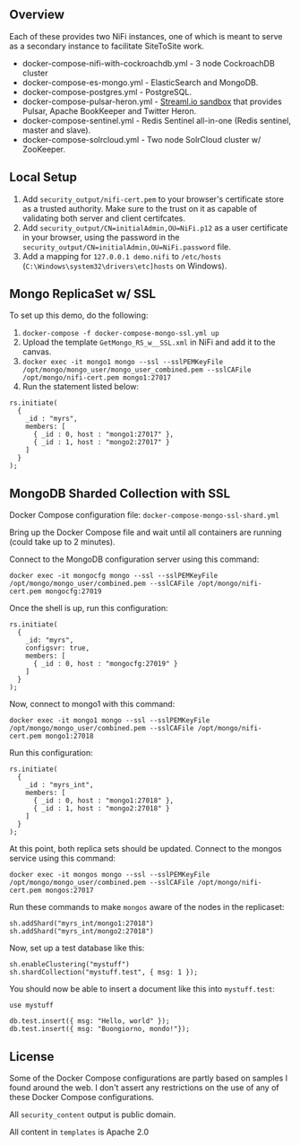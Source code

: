 ## Overview

Each of these provides two NiFi instances, one of which is meant to serve as a secondary instance to facilitate SiteToSite work.

* docker-compose-nifi-with-cockroachdb.yml - 3 node CockroachDB cluster
* docker-compose-es-mongo.yml - ElasticSearch and MongoDB.
* docker-compose-postgres.yml - PostgreSQL.
* docker-compose-pulsar-heron.yml - [Streaml.io sandbox](https://streaml.io/docs/getting-started) that provides Pulsar, Apache BookKeeper and Twitter Heron.
* docker-compose-sentinel.yml - Redis Sentinel all-in-one (Redis sentinel, master and slave).
* docker-compose-solrcloud.yml - Two node SolrCloud cluster w/ ZooKeeper.

## Local Setup

1. Add `security_output/nifi-cert.pem` to your browser's certificate store as a trusted authority. Make sure to the trust on it as capable of validating both server and client certifcates.
2. Add `security_output/CN=initialAdmin,OU=NiFi.p12` as a user certificate in your browser, using the password in the `security_output/CN=initialAdmin,OU=NiFi.password` file.
3. Add a mapping for `127.0.0.1 demo.nifi` to `/etc/hosts` (`C:\Windows\system32\drivers\etc]hosts` on Windows).

## Mongo ReplicaSet w/ SSL

To set up this demo, do the following:

1. `docker-compose -f docker-compose-mongo-ssl.yml up`
2. Upload the template `GetMongo_RS_w__SSL.xml` in NiFi and add it to the canvas.
3. `docker exec -it mongo1 mongo --ssl --sslPEMKeyFile /opt/mongo/mongo_user/mongo_user_combined.pem --sslCAFile /opt/mongo/nifi-cert.pem mongo1:27017`
4. Run the statement listed below:

```
rs.initiate(
  {
    _id : "myrs",
    members: [
      { _id : 0, host : "mongo1:27017" },
      { _id : 1, host : "mongo2:27017" }
    ]
  }
);
```

## MongoDB Sharded Collection with SSL

Docker Compose configuration file: `docker-compose-mongo-ssl-shard.yml`

Bring up the Docker Compose file and wait until all containers are running (could take up to 2 minutes).

Connect to the MongoDB configuration server using this command:

`docker exec -it mongocfg mongo --ssl --sslPEMKeyFile /opt/mongo/mongo_user/combined.pem --sslCAFile /opt/mongo/nifi-cert.pem mongocfg:27019`

Once the shell is up, run this configuration:

```
rs.initiate(
  {
    _id: "myrs",
    configsvr: true,
    members: [
      { _id : 0, host : "mongocfg:27019" }
    ]
  }
);
```

Now, connect to mongo1 with this command:

`docker exec -it mongo1 mongo --ssl --sslPEMKeyFile /opt/mongo/mongo_user/combined.pem --sslCAFile /opt/mongo/nifi-cert.pem mongo1:27018`

Run this configuration:

```
rs.initiate(
  {
    _id : "myrs_int",
    members: [
      { _id : 0, host : "mongo1:27018" },
      { _id : 1, host : "mongo2:27018" }
    ]
  }
);
```

At this point, both replica sets should be updated. Connect to the mongos service using this command:

`docker exec -it mongos mongo --ssl --sslPEMKeyFile /opt/mongo/mongo_user/combined.pem --sslCAFile /opt/mongo/nifi-cert.pem mongos:27017`

Run these commands to make `mongos` aware of the nodes in the replicaset:

```
sh.addShard("myrs_int/mongo1:27018")
sh.addShard("myrs_int/mongo2:27018")
```

Now, set up a test database like this:

```
sh.enableClustering("mystuff")
sh.shardCollection("mystuff.test", { msg: 1 });
```

You should now be able to insert a document like this into `mystuff.test`:

```
use mystuff

db.test.insert({ msg: "Hello, world" });
db.test.insert({ msg: "Buongiorno, mondo!"});
```

## License

Some of the Docker Compose configurations are partly based on samples I found around the web. I don't assert any restrictions on the use of any of these Docker Compose configurations.

All `security_content` output is public domain.

All content in `templates` is Apache 2.0
